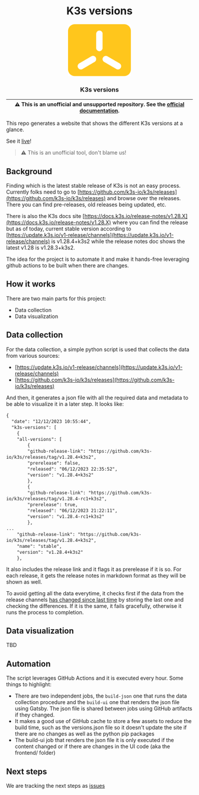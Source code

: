 <div align="center">

# K3s versions

<p align="center">
  <img alt="K3s Logo" src="https://raw.githubusercontent.com/cncf/artwork/main/projects/k3s/icon/color/k3s-icon-color.svg" height="140" />
  <h3 align="center">K3s versions</h3>
</p>

| :warning: **This is an unofficial and unsupported repository. See the [official documentation](https://docs.k3s.io/).** |
| --- |

</div>

This repo generates a website that shows the different K3s versions at a glance.

See it [live](https://www.eduardominguez.es/k3s-versions/)! 

> :warning: This is an unofficial tool, don't blame us!

## Background
Finding which is the latest stable release of K3s is not an easy process. Currently folks need to go to [https://github.com/k3s-io/k3s/releases](https://github.com/k3s-io/k3s/releases) and browse over the releases. There you can find pre-releases, old releases being updated, etc.

There is also the K3s docs site [https://docs.k3s.io/release-notes/v1.28.X](https://docs.k3s.io/release-notes/v1.28.X) where you can find the release but as of today, current stable version according to [https://update.k3s.io/v1-release/channels](https://update.k3s.io/v1-release/channels) is v1.28.4+k3s2 while the release notes doc shows the latest v1.28 is v1.28.3+k3s2.

The idea for the project is to automate it and make it hands-free leveraging github actions to be built when there are changes.

## How it works
There are two main parts for this project:

* Data collection
* Data visualization

## Data collection

For the data collection, a simple python script is used that collects the data from various sources:

* [https://update.k3s.io/v1-release/channels](https://update.k3s.io/v1-release/channels)
* [https://github.com/k3s-io/k3s/releases](https://github.com/k3s-io/k3s/releases)

And then, it generates a json file with all the required data and metadata to be able to visualize it in a later step. It looks like:

```
{
  "date": "12/12/2023 10:55:44",
  "k3s-versions": [
	{
  	"all-versions": [
    	{
      	"github-release-link": "https://github.com/k3s-io/k3s/releases/tag/v1.28.4+k3s2",
      	"prerelease": false,
      	"released": "06/12/2023 22:35:52",
      	"version": "v1.28.4+k3s2"
    	},
    	{
      	"github-release-link": "https://github.com/k3s-io/k3s/releases/tag/v1.28.4-rc1+k3s2",
      	"prerelease": true,
      	"released": "06/12/2023 21:22:11",
      	"version": "v1.28.4-rc1+k3s2"
    	},
...
  	"github-release-link": "https://github.com/k3s-io/k3s/releases/tag/v1.28.4+k3s2",
  	"name": "stable",
  	"version": "v1.28.4+k3s2"
	},
```

It also includes the release link and it flags it as prerelease if it is so. For each release, it gets the release notes in markdown format as they will be shown as well.

To avoid getting all the data everytime, it checks first if the data from the release channels [has changed since last time](https://github.com/e-minguez/k3s-versions/blob/main/k3s-versions.py#L49) by storing the last one and checking the differences. If it is the same, it fails gracefully, otherwise it runs the process to completion.

## Data visualization
TBD

## Automation
The script leverages GitHub Actions and it is executed every hour. Some things to highlight:

* There are two independent jobs, the `build-json` one that runs the data collection procedure and the `build-ui` one that renders the json file using Gatsby. The json file is shared between jobs using GitHub artifacts if they changed.
* It makes a good use of GitHub cache to store a few assets to reduce the build time, such as the versions.json file so it doesn't update the site if there are no changes as well as the python pip packages
* The build-ui job that renders the json file it is only executed if the content changed or if there are changes in the UI code (aka the frontend/ folder)

## Next steps

We are tracking the next steps as [issues](https://github.com/e-minguez/k3s-versions/issues)

